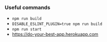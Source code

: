 ### Useful commands
* `npm run build`
* `DISABLE_ESLINT_PLUGIN=true npm run build`
* `npm run start`
* https://do-your-best-app.herokuapp.com